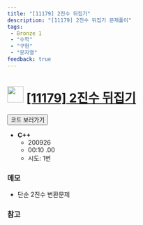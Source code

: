 ```yaml
---
title: "[11179] 2진수 뒤집기"
description: "[11179] 2진수 뒤집기 문제풀이"
tags: 
 - Bronze 1
 - "수학"
 - "구현"
 - "문자열"
feedback: true
---
```

<h1><img src="https://doky.space/assets/icpclev/b1.svg" height="37px"> <a href="http://icpc.me/11179" target="_blank">[11179] 2진수 뒤집기</a></h1>

<a href="https://github.com/DokySp/acmicpc-practice/tree/master/11179"><button class="btn btn-info">코드 보러가기</button></a>

- **C++**
  - 200926
  - 00:10 .00
  - 시도: 1번

### 메모
- 단순 2진수 변환문제

### 참고
